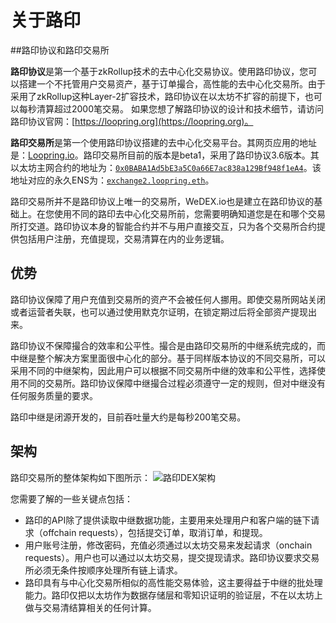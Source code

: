 # 关于路印


##路印协议和路印交易所

**路印协议**是第一个基于zkRollup技术的去中心化交易协议。使用路印协议，您可以搭建一个不托管用户交易资产，基于订单撮合，高性能的去中心化交易所。由于采用了zkRollup这种Layer-2扩容技术，路印协议在以太坊不扩容的前提下，也可以每秒清算超过2000笔交易。 如果您想了解路印协议的设计和技术细节，请访问路印协议官网：[https://loopring.org](https://loopring.org)。

**路印交易所**是第一个使用路印协议搭建的去中心化交易平台。其网页应用的地址是：[Loopring.io](https://loopring.io)。路印交易所目前的版本是beta1，采用了路印协议3.6版本。其以太坊主网合约的地址为：[`0x0BABA1Ad5bE3a5C0a66E7ac838a129Bf948f1eA4`](https://etherscan.io/address/exchange2.loopring.eth)。该地址对应的永久ENS为：[`exchange2.loopring.eth`](https://etherscan.io/address/exchange2.loopring.eth)。

路印交易所并不是路印协议上唯一的交易所，WeDEX.io也是建立在路印协议的基础上。在您使用不同的路印去中心化交易所前，您需要明确知道您是在和哪个交易所打交道。路印协议本身的智能合约并不与用户直接交互，只为各个交易所合约提供包括用户注册，充值提现，交易清算在内的业务逻辑。


## 优势

路印协议保障了用户充值到交易所的资产不会被任何人挪用。即使交易所网站关闭或者运营者失联，也可以通过使用默克尔证明，在锁定期过后将全部资产提现出来。

路印协议不保障撮合的效率和公平性。撮合是由路印交易所的中继系统完成的，而中继是整个解决方案里面很中心化的部分。基于同样版本协议的不同交易所，可以采用不同的中继架构，因此用户可以根据不同交易所中继的效率和公平性，选择使用不同的交易所。路印协议保障中继撮合过程必须遵守一定的规则，但对中继没有任何服务质量的要求。

路印中继是闭源开发的，目前吞吐量大约是每秒200笔交易。

## 架构

路印交易所的整体架构如下图所示：
![路印DEX架构](./images/loopring_overview.png "路印交易所架构")

您需要了解的一些关键点包括：

- 路印的API除了提供读取中继数据功能，主要用来处理用户和客户端的链下请求（offchain requests），包括提交订单，取消订单，和提现。
- 用户账号注册，修改密码，充值必须通过以太坊交易来发起请求（onchain requests）。用户也可以通过以太坊交易，提交提现请求。路印协议要求交易所必须无条件按顺序处理所有链上请求。
- 路印具有与中心化交易所相似的高性能交易体验，这主要得益于中继的批处理能力。路印仅把以太坊作为数据存储层和零知识证明的验证层，不在以太坊上做与交易清结算相关的任何计算。